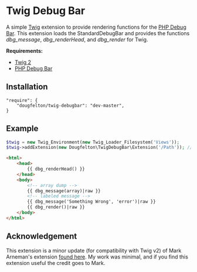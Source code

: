 # Twig Debug Bar

A simple [Twig](https://github.com/twigphp/Twig) extension to provide rendering functions for the [PHP Debug Bar](http://github.com/maximebf/php-debugbar).  This extension loads the StandardDebugBar and provides the functions *dbg_message*, *dbg_renderHead*, and *dbg_render* for Twig.

**Requirements:**

* [Twig 2](https://github.com/twigphp/Twig)
* [PHP Debug Bar](https://github.com/maximebf/php-debugbar)

## Installation
```
"require": {
	"dougfelton/twig-debugbar": "dev-master",
}
```

## Example

```PHP
$twig = new Twig_Environment(new Twig_Loader_Filesystem('Views'));
$twig->addExtension(new Dougfelton\TwigDebugBar\Extension('/Path')); // Relative assets path to your web directory e.g. /assets/debug/
```

```html
<html>
	<head>
		{{ dbg_renderHead() }}
	</head>
	<body>
        <!-- array dump -->
        {{ dbg_message(array)|raw }}
        <!-- labeled message -->
        {{ dbg_message('Something Wrong', 'error')|raw }}
		{{ dbg_render()|raw }}
	</body>
</html>
```

## Acknowledgement
This extension is a minor update (for compatibility with Twig v2) of Mark Arneman's extension [found here](https://github.com/bearlikelion/twig-debugbar).  My work was minimal, and if you find this extension useful the credit goes to Mark.